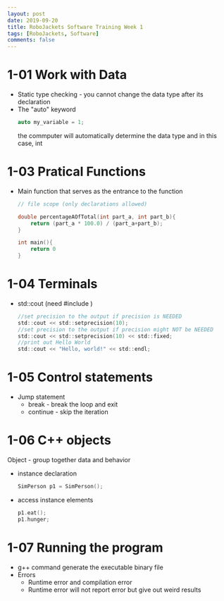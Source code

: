```yaml
---
layout: post
date: 2019-09-20
title: RoboJackets Software Training Week 1
tags: [RoboJackets, Software]
comments: false
---
```


# 1-01 Work with Data

- Static type checking - you cannot change the data type after its declaration
- The "auto" keyword
    ```c
    auto my_variable = 1;
    ```
    the commputer will automatically determine the data type and in this case, int


# 1-03 Pratical Functions

- Main function that serves as the entrance to the function
    ```c
    // file scope (only declarations allowed)

    double percentageAOfTotal(int part_a, int part_b){
        return (part_a * 100.0) / (part_a+part_b);
    }

    int main(){
        return 0
    }
    ```


# 1-04 Terminals

- std::cout (need #include <iostream>)
    ```c
    //set precision to the output if precision is NEEDED
    std::cout << std::setprecision(10);
    //set precision to the output if precision might NOT be NEEDED
    std::cout << std::setprecision(10) << std::fixed;
    //print out Hello World
    std::cout << "Hello, world!" << std::endl;
    ```


# 1-05 Control  statements

- Jump statement
    - break - break the loop and exit
    - continue - skip the iteration 


# 1-06 C++ objects

Object - group together data and behavior

- instance declaration
    ```c
    SimPerson p1 = SimPerson();
    ```
- access instance elements
    ```c
    p1.eat();
    p1.hunger;
    ```

# 1-07 Running the program

- g++ command generate the executable binary file
- Errors
    - Runtime error and compilation error
    - Runtime error will not report error but give out weird results
